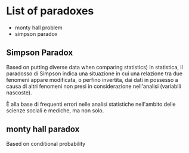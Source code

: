 # List of paradoxes

* monty hall problem
* simpson paradox

## Simpson Paradox 

Based on putting diverse data when comparing statistics)
In statistica, il paradosso di Simpson indica una situazione in cui una
relazione tra due fenomeni appare modificata, o perfino invertita, dai dati in
possesso a causa di altri fenomeni non presi in considerazione nell'analisi
(variabili nascoste).

È alla base di frequenti errori nelle analisi statistiche nell'ambito delle
scienze sociali e mediche, ma non solo. 


## monty hall paradox

Based on conditional probability
